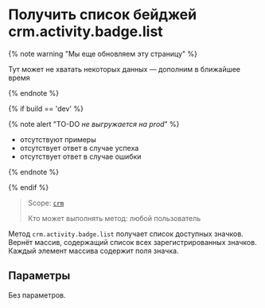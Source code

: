 # Получить список бейджей crm.activity.badge.list

{% note warning "Мы еще обновляем эту страницу" %}

Тут может не хватать некоторых данных — дополним в ближайшее время

{% endnote %}

{% if build == 'dev' %}

{% note alert "TO-DO _не выгружается на prod_" %}

- отсутствуют примеры
- отсутствует ответ в случае успеха
- отсутствует ответ в случае ошибки

{% endnote %}

{% endif %}

> Scope: [`crm`](../../../../../scopes/permissions.md)
>
> Кто может выполнять метод: любой пользователь

Метод `crm.activity.badge.list` получает список доступных значков. Вернёт массив, содержащий список всех зарегистрированных значков. Каждый элемент массива содержит поля значка. 

## Параметры

Без параметров.

